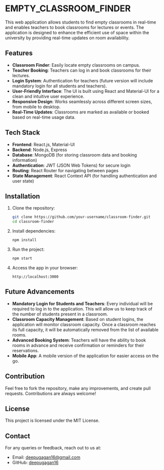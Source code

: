 # EMPTY_CLASSROOM_FINDER

This web application allows students to find empty classrooms in real-time and enables teachers to book classrooms for lectures or events. The application is designed to enhance the efficient use of space within the university by providing real-time updates on room availability.

## Features
- **Classroom Finder**: Easily locate empty classrooms on campus.
- **Teacher Booking**: Teachers can log in and book classrooms for their lectures.
- **Login System**: Authentication for teachers (future version will include mandatory login for all students and teachers).
- **User-Friendly Interface**: The UI is built using React and Material-UI for a clean and intuitive user experience.
- **Responsive Design**: Works seamlessly across different screen sizes, from mobile to desktop.
- **Real-Time Updates**: Classrooms are marked as available or booked based on real-time usage data.

## Tech Stack
- **Frontend**: React.js, Material-UI
- **Backend**: Node.js, Express
- **Database**: MongoDB (for storing classroom data and booking information)
- **Authentication**: JWT (JSON Web Tokens) for secure login
- **Routing**: React Router for navigating between pages
- **State Management**: React Context API (for handling authentication and user state)

## Installation

1. Clone the repository:
    ```bash
    git clone https://github.com/your-username/classroom-finder.git
    cd classroom-finder
    ```

2. Install dependencies:
    ```bash
    npm install
    ```

3. Run the project:
    ```bash
    npm start
    ```

4. Access the app in your browser:
    ```
    http://localhost:3000
    ```

## Future Advancements
- **Mandatory Login for Students and Teachers**: Every individual will be required to log in to the application. This will allow us to keep track of the number of students present in a classroom.
- **Classroom Capacity Management**: Based on student logins, the application will monitor classroom capacity. Once a classroom reaches its full capacity, it will be automatically removed from the list of available rooms.
- **Advanced Booking System**: Teachers will have the ability to book rooms in advance and receive confirmation or reminders for their reservations.
- **Mobile App**: A mobile version of the application for easier access on the go.

## Contribution
Feel free to fork the repository, make any improvements, and create pull requests. Contributions are always welcome!

## License
This project is licensed under the MIT License.

## Contact
For any queries or feedback, reach out to us at: 
- Email: deepugagan16@gmail.com
- GitHub: [deepugagan16](https://github.com/deepugagan16)



